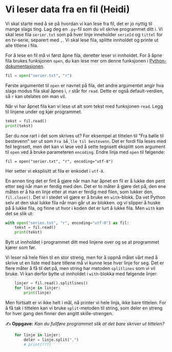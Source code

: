 Vi leser data fra en fil (Heidi)
========================

Vi skal starte med å se på hvordan vi kan lese fra fil, det er jo nyttig til mange slags ting. Lag deg en `.py`-fil som du vil skrive programmet ditt i. Vi skal lese fila `serier.txt` som på hver linje inneholder `serieId` og `tittel` for en tv-serie, separert med `,`. Vi skal lese fila, splitte innholdet og printe ut alle titlene i fila.

For å lese en fil må vi først åpne fila, deretter leser vi innholdet. For å åpne fila brukes funksjonen `open`, du kan lese mer om denne funksjonen i [Python-dokumentasjonen](https://docs.python.org/3/library/functions.html?highlight=open#open).

```python
fil = open("serier.txt", "r")
```
Første argumentet til `open` er navnet på fila, det andre argumentet angir hva slags modus fila skal åpnes i, `r` står for `read`. Dette er også default-verdien, så `r` kan utelates om man vil.

Når vi har åpnet fila kan vi lese ut alt som tekst med funksjonen `read`. Legg til linjene under og kjør programmet.

```python
tekst = fil.read()
print(tekst)
``` 

Ser du noe rart i det som skrives ut? For eksempel at tittelen til "Fra bølle til bestevenn" ser ut som `Fra bÃ¸lle til bestevenn`. Det er fordi fila leses med feil tegnsett, men det kan vi løse ved å sette tegnsett eksplitt som argument til `open` ved å bruke parameteren `encoding`. Endre linja med `open` til følgende:
```
fil = open("serier.txt", "r", encoding="utf-8")
``` 
Her setter vi eksplisitt at fila er enkodet i `utf-8`.

En annen ting det er fint å gjøre når man har åpnet en fil er å lukke den pent etter seg når man er ferdig med den. Det er to måter å gjøre det på, den ene måten er å ha en linje etter at man er ferdig med filen, som lukker den, `fil.close()`. Det vi i stedet vil gjøre er å bruke en `with`-blokk. Da vet Python selv at den skal lukke fila når man går ut av blokken. og vi slipper å huske på å lukke fila, og finne ut hvor i koden det er lurt å lukke fila. Men `with` kan det se slik ut:
```python
with open("series.txt", "r", encoding="utf-8") as fil:
    tekst = fil.read()
    print(tekst)
```
Bytt ut innholdet i programmet ditt med linjene over og se at programmet kjører som før. 

Vi leser nå hele filen til en stor streng, men for å oppnå målet vårt med å skrive ut en liste med bare titlene må vi kunne lese hver linje for seg. Det er flere måter å få til det på, men string har metoden `splitlines` som vi vil bruke. Vi kan derfor bytte ut innholdet i `with`-blokka med følgende linjer:
```python
    linjer = fil.read().splitlines()
    for linje in linjer:
        print(linje)
```
Men fortsatt er vi ikke helt i mål, nå printer vi hele linja, ikke bare tittelen. For å få tak i tittelen kan vi bruke  `split`-metoden til string, som deler en streng for hver gang den finner den angitt skille-strengen.
 
✍️ **Oppgave:** _Kan du fullføre programmet slik at det bare skriver ut tittelen?_
```python
    for linje in linjer:
        deler = linje.split(",")
        # print(???)
```
